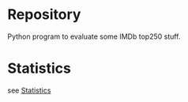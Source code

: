 # Repository

Python program to evaluate some IMDb top250 stuff.

# Statistics

see [Statistics](Statistics.md)
